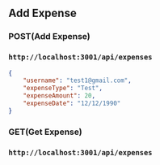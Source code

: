 ## Add Expense

### POST(Add Expense)
### `http://localhost:3001/api/expenses`
```json
{
    "username": "test1@gmail.com",
    "expenseType": "Test",
    "expenseAmount": 20,
    "expenseDate": "12/12/1990"
}
```

### GET(Get Expense)
### `http://localhost:3001/api/expenses`